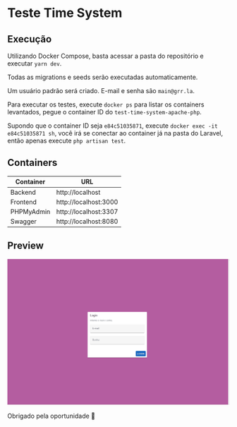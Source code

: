 # Teste Time System

## Execução

Utilizando Docker Compose, basta acessar a pasta do repositório e executar `yarn dev`.

Todas as migrations e seeds serão executadas automaticamente.

Um usuário padrão será criado. E-mail e senha são `main@grr.la`.

Para executar os testes, execute `docker ps` para listar os containers levantados, pegue o container ID do `test-time-system-apache-php`.

Supondo que o container ID seja `e84c51035871`, execute `docker exec -it e84c51035871 sh`, você irá se conectar ao container já na pasta do Laravel, então apenas execute `php artisan test`.

## Containers

| Container  | URL                   |
| ---------- | --------------------- |
| Backend    | http://localhost      |
| Frontend   | http://localhost:3000 |
| PHPMyAdmin | http://localhost:3307 |
| Swagger    | http://localhost:8080 |

## Preview

![alt text](preview.gif "Preview")

Obrigado pela oportunidade 🤝
